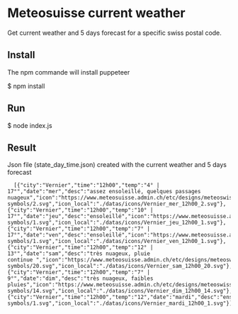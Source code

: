 # Meteosuisse current weather 
Get current weather and 5 days forecast for a specific swiss postal code.

## Install
The npm commande will install puppeteer

  $ npm install

## Run

  $ node index.js
  
  
## Result

Json file (state_day_time.json) created with the current weather and 5 days forecast

      [{"city":"Vernier","time":"12h00","temp":"4° | 17°","date":"mer","desc":"assez ensoleillé, quelques passages nuageux","icon":"https://www.meteosuisse.admin.ch/etc/designs/meteoswiss/assets/images/icons/meteo/weather-symbols/2.svg","icon_local":"./datas/icons/Vernier_mer_12h00_2.svg"},{"city":"Vernier","time":"12h00","temp":"10° | 17°","date":"jeu","desc":"ensoleillé","icon":"https://www.meteosuisse.admin.ch/etc/designs/meteoswiss/assets/images/icons/meteo/weather-symbols/1.svg","icon_local":"./datas/icons/Vernier_jeu_12h00_1.svg"},{"city":"Vernier","time":"12h00","temp":"7° | 17°","date":"ven","desc":"ensoleillé","icon":"https://www.meteosuisse.admin.ch/etc/designs/meteoswiss/assets/images/icons/meteo/weather-symbols/1.svg","icon_local":"./datas/icons/Vernier_ven_12h00_1.svg"},{"city":"Vernier","time":"12h00","temp":"12° | 13°","date":"sam","desc":"très nuageux, pluie continue ","icon":"https://www.meteosuisse.admin.ch/etc/designs/meteoswiss/assets/images/icons/meteo/weather-symbols/20.svg","icon_local":"./datas/icons/Vernier_sam_12h00_20.svg"},{"city":"Vernier","time":"12h00","temp":"7° | 9°","date":"dim","desc":"très nuageux, faibles pluies","icon":"https://www.meteosuisse.admin.ch/etc/designs/meteoswiss/assets/images/icons/meteo/weather-symbols/14.svg","icon_local":"./datas/icons/Vernier_dim_12h00_14.svg"},{"city":"Vernier","time":"12h00","temp":"12","date":"mardi","desc":"ensoleillé","icon":"https://www.meteosuisse.admin.ch/etc/designs/meteoswiss/assets/images/icons/meteo/weather-symbols/1.svg","icon_local":"./datas/icons/Vernier_mardi_12h00_1.svg"}]


